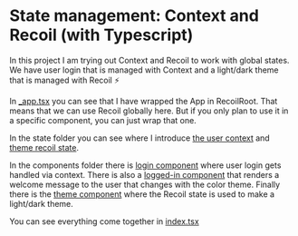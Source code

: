 # State management: Context and Recoil (with Typescript)

In this project I am trying out Context and Recoil to work with global states. We have user login that is managed with Context and a light/dark theme that is managed with Recoil :zap:

In  [_app.tsx](src/pages/_app.tsx) you can see that I have wrapped the App in RecoilRoot. That means that we can use Recoil globally here. But if you only plan to use it in a specific component, you can just wrap that one.

In the state folder you can see where I introduce [the user context](src/state/user-context.ts) and [theme recoil state](src/state/theme-recoil.ts).

In the components folder there is [login component](src/components/login.tsx) where user login gets handled via context. There is also a [logged-in component](src/components/logged-in.tsx) that renders a welcome message to the user that changes with the color theme. Finally there is the [theme component](src/components/theme-wrapper.tsx) where the Recoil state is used to make a light/dark theme.

You can see everything come together in [index.tsx](src/pages/index.tsx) 

